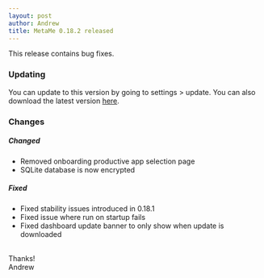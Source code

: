 ```yaml
---
layout: post
author: Andrew
title: MetaMe 0.18.2 released
---
```


This release contains bug fixes.

### Updating

You can update to this version by going to settings > update. You can also download the latest version [here](/download.html).

### Changes

##### Changed
- Removed onboarding productive app selection page
- SQLite database is now encrypted

##### Fixed
- Fixed stability issues introduced in 0.18.1
- Fixed issue where run on startup fails
- Fixed dashboard update banner to only show when update is downloaded

<br/>
Thanks!
<br/>
Andrew
